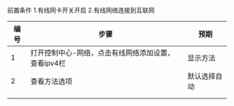 前置条件
1.有线网卡开关开启
2.有线网络连接到互联网

| 编号 | 步骤                                                | 预期         |
|------|-----------------------------------------------------|--------------|
| 1    | 打开控制中心-网络，点击有线网络添加设置，查看ipv4栏 | 显示方法     |
| 2    | 查看方法选项                                        | 默认选择自动 |
|      |                                                     |              |
|      |                                                     |              |
